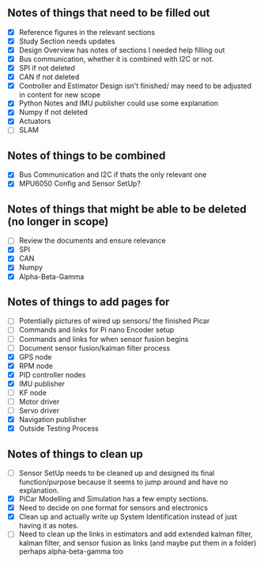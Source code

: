 
## Notes of things that need to be filled out
- [x] Reference figures in the relevant sections
- [x] Study Section needs updates
- [x] Design Overview has notes of sections I needed help filling out
- [x] Bus communication, whether it is combined with I2C or not.
- [x] SPI if not deleted
- [x] CAN if not deleted
- [x] Controller and Estimator Design isn't finished/ may need to be adjusted in content for new scope
- [x] Python Notes and IMU publisher could use some explanation
- [x] Numpy if not deleted
- [x] Actuators
- [ ] SLAM

## Notes of things to be combined
- [x] Bus Communication and I2C if thats the only relevant one
- [x] MPU6050 Config and Sensor SetUp?

## Notes of things that might be able to be deleted (no longer in scope)
- [ ] Review the documents and ensure relevance
- [x] SPI
- [x] CAN
- [x] Numpy
- [x] Alpha-Beta-Gamma 

## Notes of things to add pages for
- [ ] Potentially pictures of wired up sensors/ the finished Picar
- [ ] Commands and links for Pi nano Encoder setup
- [ ] Commands and links for when sensor fusion begins
- [ ] Document sensor fusion/kalman filter process
- [x] GPS node
- [x] RPM node
- [x] PID controller nodes
- [x] IMU publisher
- [ ] KF node
- [ ] Motor driver
- [ ] Servo driver
- [x] Navigation publisher
- [x] Outside Testing Process

## Notes of things to clean up
- [ ] Sensor SetUp needs to be cleaned up and designed its final function/purpose because it seems to jump around and have no explanation.
- [x] PiCar Modelling and Simulation has a few empty sections.
- [x] Need to decide on one format for sensors and electronics
- [x] Clean up and actually write up System Identification instead of just having it as notes.
- [ ] Need to clean up the links in estimators and add extended kalman filter, kalman filter, and sensor fusion as links (and maybe put them in a folder) perhaps alpha-beta-gamma too
